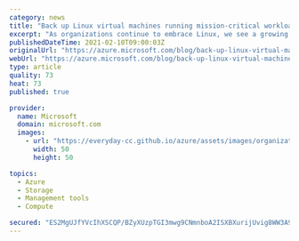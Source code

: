 ```yaml
---
category: news
title: "Back up Linux virtual machines running mission-critical workloads"
excerpt: "As organizations continue to embrace Linux, we see a growing number of enterprises running business and mission-critical workloads on Linux virtual machines in Azure. Azure Backup service offers application consistent backup of Linux virtual machines in Azure to safeguard against unintended destruction"
publishedDateTime: 2021-02-10T09:00:03Z
originalUrl: "https://azure.microsoft.com/blog/back-up-linux-virtual-machines-running-mission-critical-workloads/"
webUrl: "https://azure.microsoft.com/blog/back-up-linux-virtual-machines-running-mission-critical-workloads/"
type: article
quality: 73
heat: 73
published: true

provider:
  name: Microsoft
  domain: microsoft.com
  images:
    - url: "https://everyday-cc.github.io/azure/assets/images/organizations/microsoft.com-50x50.jpg"
      width: 50
      height: 50

topics:
  - Azure
  - Storage
  - Management tools
  - Compute

secured: "ES2MgUJfYVcIhXSCQP/BZyXUzpTGI3mwg9CNmnboA2ISXBXurijUvig8WW3A9ohdBg7T7LWktg1zHvOUQcAmoPgx1EFDDxyvbGnImfP8z4Moy3aeVA9C7bctM6xtpMYaywi6auIWY9lPnyu4VuOC3C8jFwwinHadhd7GdL3vu8K10/kHqyuhXDR8/3Of8/ky8M0I4tnHR3TQzNenn19/h/pT8EXy5Rv7EdHR6zmnoH8v6Mhc4e4cwTFffKXpF5q3fS10NYnTHkCGpSuwpa+IIzK6EZGQehL1QVC49yMyYiSfAWFT4HNMA6DbcHWlfcDR4uOpUqZFYoV3mkGbib06BQ9jOr5elKLdEnoq+SpGCLE=;uS/8HZmHf73zTTtN2viyaQ=="
---
```


